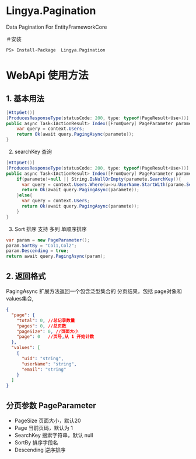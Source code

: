 # Lingya.Pagination
Data Pagination For EntityFrameworkCore 

＃安装
```ps
PS> Install-Package  Lingya.Pagination
```

# WebApi 使用方法

## 1. 基本用法

```c#
[HttpGet()]
[ProducesResponseType(statusCode: 200, type: typeof(PageResult<Use>))]
public async Task<IActionResult> Index([FromQuery] PageParameter paramete = null) {
    var query = context.Users;
    return Ok(await query.PagingAsync(paramete));
}
```

2. searchKey 查询
```c#
[HttpGet()]
[ProducesResponseType(statusCode: 200, type: typeof(PageResult<Use>))]
public async Task<IActionResult> Index([FromQuery] PageParameter paramete = null) {
    if(paramete!=null || String.IsNullOrEmpty(paramete.SearchKey)){
      var query = context.Users.Where(u=>u.UserName.StartWith(parame.SearchKey));
      return Ok(await query.PagingAsync(paramete));
    }else{
      var query = context.Users;
      return Ok(await query.PagingAsync(paramete));
    }
}
```

3. Sort 排序
支持 多列 单顺序排序
```c#
var param = new PageParameter();
param.SortBy = "Col1,Col2";
param.Descending = true;
return await query.PagingAsync(param);

```


## 2. 返回格式
PagingAsync 扩展方法返回一个包含泛型集合的 分页结果，包括 page对象和values集合,

```json
{
  "page": {
    "total": 0, //总记录数量
    "pages": 0, //总页数
    "pageSize": 0, //页面大小
    "page": 0   //页号,从 1 开始计数
  },
  "values": [
    {
      "uid": "string",
      "userName": "string",
      "email": "string"
    }
  ]
}

```


## 分页参数 PageParameter
- PageSize 页面大小，默认20
- Page 当前页码，默认为 1
- SearchKey 搜索字符串，默认 null
- SortBy 排序字段名
- Descending 逆序排序
